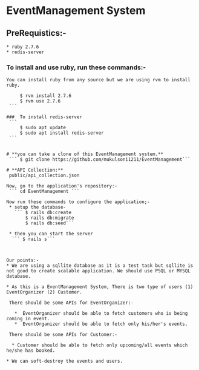 # EventManagement System


## PreRequistics:-
	* ruby 2.7.6
	* redis-server


### To install and use ruby, run these commands:-
	You can install ruby from any source but we are using rvm to install ruby.
   ```  
   		$ rvm install 2.7.6
   		$ rvm use 2.7.6 
   	```

###  To install redis-server
	```
		$ sudo apt update
		$ sudo apt install redis-server
	```


# **you can take a clone of this EventManagement system.**
	``` $ git clone https://github.com/mukulsoni1211/EventManagement```

# **API Collection:**
	public/api_collection.json

Now, go to the application's repository:-
	``` cd EventManagement ```

Now run these commands to configure the application;-
	* setup the database- 
	  ``` $ rails db:create
	  	  $ rails db:migrate
	  	  $ rails db:seed```

    * then you can start the server
     ``` $ rails s```



Our points:-
  * We are using a sqllite database as it is a test task but sqllite is not good to create scalable application. We should use PSQL or MYSQL database.

  * As this is a EventManagement System, There is two type of users (1) EventOrganizer (2) Customer.
    
    There should be some APIs for EventOrganizer:-

      *  EventOrganizer should be able to fetch customers who is being coming in event.
      *  EventOrganizer should be able to fetch only his/her's events.

	There should be some APIs for Customer:-

	 * Customer should be able to fetch only upcoming/all events which he/she has booked.

  * We can soft-destroy the events and users.
  
